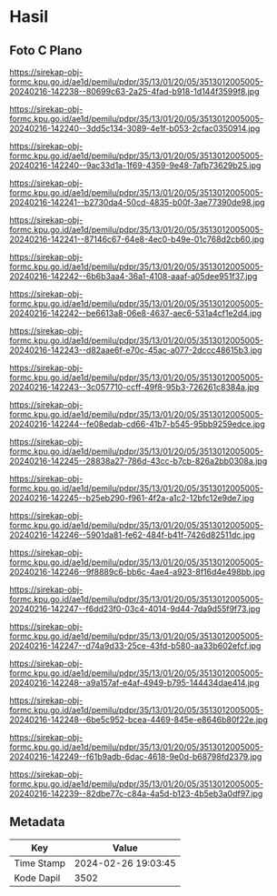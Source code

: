 # Hasil

## Foto C Plano

https://sirekap-obj-formc.kpu.go.id/ae1d/pemilu/pdpr/35/13/01/20/05/3513012005005-20240216-142238--80699c63-2a25-4fad-b918-1d144f3599f8.jpg

https://sirekap-obj-formc.kpu.go.id/ae1d/pemilu/pdpr/35/13/01/20/05/3513012005005-20240216-142240--3dd5c134-3089-4e1f-b053-2cfac0350914.jpg

https://sirekap-obj-formc.kpu.go.id/ae1d/pemilu/pdpr/35/13/01/20/05/3513012005005-20240216-142240--9ac33d1a-1f69-4359-9e48-7afb73629b25.jpg

https://sirekap-obj-formc.kpu.go.id/ae1d/pemilu/pdpr/35/13/01/20/05/3513012005005-20240216-142241--b2730da4-50cd-4835-b00f-3ae77390de98.jpg

https://sirekap-obj-formc.kpu.go.id/ae1d/pemilu/pdpr/35/13/01/20/05/3513012005005-20240216-142241--87146c67-64e8-4ec0-b49e-01c768d2cb60.jpg

https://sirekap-obj-formc.kpu.go.id/ae1d/pemilu/pdpr/35/13/01/20/05/3513012005005-20240216-142242--6b6b3aa4-36a1-4108-aaaf-a05dee951f37.jpg

https://sirekap-obj-formc.kpu.go.id/ae1d/pemilu/pdpr/35/13/01/20/05/3513012005005-20240216-142242--be6613a8-06e8-4637-aec6-531a4cf1e2d4.jpg

https://sirekap-obj-formc.kpu.go.id/ae1d/pemilu/pdpr/35/13/01/20/05/3513012005005-20240216-142243--d82aae6f-e70c-45ac-a077-2dccc48615b3.jpg

https://sirekap-obj-formc.kpu.go.id/ae1d/pemilu/pdpr/35/13/01/20/05/3513012005005-20240216-142243--3c057710-ccff-49f8-95b3-726261c8384a.jpg

https://sirekap-obj-formc.kpu.go.id/ae1d/pemilu/pdpr/35/13/01/20/05/3513012005005-20240216-142244--fe08edab-cd66-41b7-b545-95bb9259edce.jpg

https://sirekap-obj-formc.kpu.go.id/ae1d/pemilu/pdpr/35/13/01/20/05/3513012005005-20240216-142245--28838a27-786d-43cc-b7cb-826a2bb0308a.jpg

https://sirekap-obj-formc.kpu.go.id/ae1d/pemilu/pdpr/35/13/01/20/05/3513012005005-20240216-142245--b25eb290-f961-4f2a-a1c2-12bfc12e9de7.jpg

https://sirekap-obj-formc.kpu.go.id/ae1d/pemilu/pdpr/35/13/01/20/05/3513012005005-20240216-142246--5901da81-fe62-484f-b41f-7426d82511dc.jpg

https://sirekap-obj-formc.kpu.go.id/ae1d/pemilu/pdpr/35/13/01/20/05/3513012005005-20240216-142246--9f8889c6-bb6c-4ae4-a923-8f16d4e498bb.jpg

https://sirekap-obj-formc.kpu.go.id/ae1d/pemilu/pdpr/35/13/01/20/05/3513012005005-20240216-142247--f6dd23f0-03c4-4014-9d44-7da9d55f9f73.jpg

https://sirekap-obj-formc.kpu.go.id/ae1d/pemilu/pdpr/35/13/01/20/05/3513012005005-20240216-142247--d74a9d33-25ce-43fd-b580-aa33b602efcf.jpg

https://sirekap-obj-formc.kpu.go.id/ae1d/pemilu/pdpr/35/13/01/20/05/3513012005005-20240216-142248--a9a157af-e4af-4949-b795-144434dae414.jpg

https://sirekap-obj-formc.kpu.go.id/ae1d/pemilu/pdpr/35/13/01/20/05/3513012005005-20240216-142248--6be5c952-bcea-4469-845e-e8646b80f22e.jpg

https://sirekap-obj-formc.kpu.go.id/ae1d/pemilu/pdpr/35/13/01/20/05/3513012005005-20240216-142249--f61b9adb-6dac-4618-9e0d-b68798fd2379.jpg

https://sirekap-obj-formc.kpu.go.id/ae1d/pemilu/pdpr/35/13/01/20/05/3513012005005-20240216-142239--82dbe77c-c84a-4a5d-b123-4b5eb3a0df97.jpg


## Metadata

| Key        | Value               |
| ---------- | ------------------- |
| Time Stamp | 2024-02-26 19:03:45 |
| Kode Dapil | 3502                |



